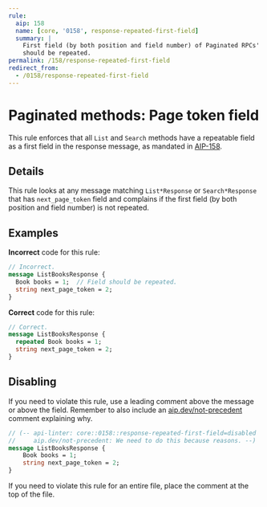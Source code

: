 ```yaml
---
rule:
  aip: 158
  name: [core, '0158', response-repeated-first-field]
  summary: |
    First field (by both position and field number) of Paginated RPCs' response
    should be repeated.
permalink: /158/response-repeated-first-field
redirect_from:
  - /0158/response-repeated-first-field
---
```


# Paginated methods: Page token field

This rule enforces that all `List` and `Search` methods have a repeatable field
as a first field in the response message, as mandated in [AIP-158][].

## Details

This rule looks at any message matching `List*Response` or `Search*Response`
that has `next_page_token` field and complains if the first field (by both
position and field number) is not repeated.

## Examples

**Incorrect** code for this rule:

```proto
// Incorrect.
message ListBooksResponse {
  Book books = 1;  // Field should be repeated.
  string next_page_token = 2;
}
```

**Correct** code for this rule:

```proto
// Correct.
message ListBooksResponse {
  repeated Book books = 1;
  string next_page_token = 2;
}
```

## Disabling

If you need to violate this rule, use a leading comment above the message or
above the field. Remember to also include an [aip.dev/not-precedent][] comment
explaining why.

```proto
// (-- api-linter: core::0158::response-repeated-first-field=disabled
//     aip.dev/not-precedent: We need to do this because reasons. --)
message ListBooksResponse {
    Book books = 1;
    string next_page_token = 2;
}
```

If you need to violate this rule for an entire file, place the comment at the
top of the file.

[aip-158]: https://aip.dev/158
[aip.dev/not-precedent]: https://aip.dev/not-precedent
